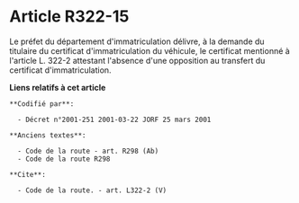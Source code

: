 # Article R322-15

Le préfet du département d'immatriculation délivre, à la demande du titulaire du certificat d'immatriculation du véhicule, le
certificat mentionné à l'article L. 322-2 attestant l'absence d'une opposition au transfert du certificat d'immatriculation.

**Liens relatifs à cet article**

	**Codifié par**:

	  - Décret n°2001-251 2001-03-22 JORF 25 mars 2001

	**Anciens textes**:

	  - Code de la route - art. R298 (Ab)
	  - Code de la route R298

	**Cite**:

	  - Code de la route. - art. L322-2 (V)
